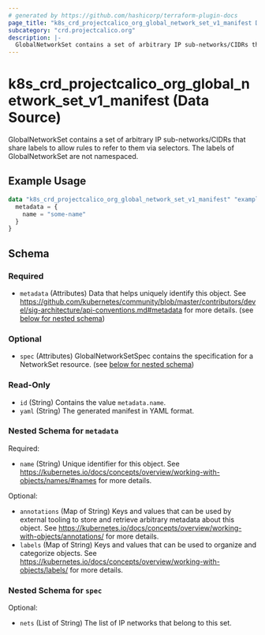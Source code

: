 ```yaml
---
# generated by https://github.com/hashicorp/terraform-plugin-docs
page_title: "k8s_crd_projectcalico_org_global_network_set_v1_manifest Data Source - terraform-provider-k8s"
subcategory: "crd.projectcalico.org"
description: |-
  GlobalNetworkSet contains a set of arbitrary IP sub-networks/CIDRs that share labels to allow rules to refer to them via selectors.  The labels of GlobalNetworkSet are not namespaced.
---
```


# k8s_crd_projectcalico_org_global_network_set_v1_manifest (Data Source)

GlobalNetworkSet contains a set of arbitrary IP sub-networks/CIDRs that share labels to allow rules to refer to them via selectors.  The labels of GlobalNetworkSet are not namespaced.

## Example Usage

```terraform
data "k8s_crd_projectcalico_org_global_network_set_v1_manifest" "example" {
  metadata = {
    name = "some-name"
  }
}
```

<!-- schema generated by tfplugindocs -->
## Schema

### Required

- `metadata` (Attributes) Data that helps uniquely identify this object. See https://github.com/kubernetes/community/blob/master/contributors/devel/sig-architecture/api-conventions.md#metadata for more details. (see [below for nested schema](#nestedatt--metadata))

### Optional

- `spec` (Attributes) GlobalNetworkSetSpec contains the specification for a NetworkSet resource. (see [below for nested schema](#nestedatt--spec))

### Read-Only

- `id` (String) Contains the value `metadata.name`.
- `yaml` (String) The generated manifest in YAML format.

<a id="nestedatt--metadata"></a>
### Nested Schema for `metadata`

Required:

- `name` (String) Unique identifier for this object. See https://kubernetes.io/docs/concepts/overview/working-with-objects/names/#names for more details.

Optional:

- `annotations` (Map of String) Keys and values that can be used by external tooling to store and retrieve arbitrary metadata about this object. See https://kubernetes.io/docs/concepts/overview/working-with-objects/annotations/ for more details.
- `labels` (Map of String) Keys and values that can be used to organize and categorize objects. See https://kubernetes.io/docs/concepts/overview/working-with-objects/labels/ for more details.


<a id="nestedatt--spec"></a>
### Nested Schema for `spec`

Optional:

- `nets` (List of String) The list of IP networks that belong to this set.
